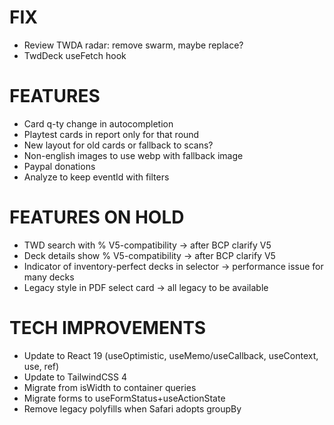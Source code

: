 # FIX
- Review TWDA radar: remove swarm, maybe replace?
- TwdDeck useFetch hook

# FEATURES
- Card q-ty change in autocompletion
- Playtest cards in report only for that round
- New layout for old cards or fallback to scans?
- Non-english images to use webp with fallback image
- Paypal donations
- Analyze to keep eventId with filters

# FEATURES ON HOLD
- TWD search with % V5-compatibility -> after BCP clarify V5
- Deck details show % V5-compatibility -> after BCP clarify V5
- Indicator of inventory-perfect decks in selector -> performance issue for many decks
- Legacy style in PDF select card -> all legacy to be available

# TECH IMPROVEMENTS
- Update to React 19 (useOptimistic, useMemo/useCallback, useContext, use, ref)
- Update to TailwindCSS 4
- Migrate from isWidth to container queries
- Migrate forms to useFormStatus+useActionState
- Remove legacy polyfills when Safari adopts groupBy
